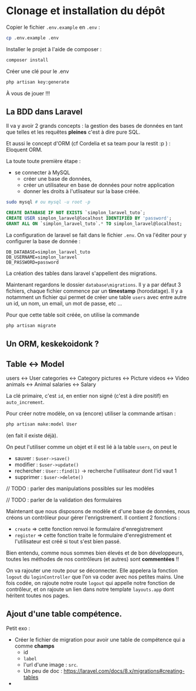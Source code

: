 # Clonage et installation du dépôt 

Copier le fichier `.env.example` en `.env` : 
```sh 
cp .env.example .env
```

Installer le projet à l'aide de composer : 
```sh
composer install
```

Créer une clé pour le .env
```sh
php artisan key:generate
```

À vous de jouer !!!

## La BDD dans Laravel

Il va y avoir  2 grands concepts : la gestion des bases de données en tant que telles et les requêtes **pleines** c'est à dire pure SQL. 

Et aussi le concept d'ORM (cf Cordelia et sa team pour la restit :p ) : Eloquent ORM. 

La toute toute première étape : 
 - se connecter à MySQL
   - créer une base de données, 
   - créer un utilisateur en base de données pour notre application
   - donner les droits à l'utlisateur sur la base créée. 

```sh
sudo mysql # ou mysql -u root -p 
```

```sql
CREATE DATABASE IF NOT EXISTS `simplon_laravel_tuto`; 
CREATE USER simplon_laravel@localhost IDENTIFIED BY 'password'; 
GRANT ALL ON `simplon_laravel_tuto`.* TO simplon_laravel@localhost; 
```

La configuration de laravel se fait dans le fichier `.env`. On va l'éditer pour y configurer la base de donnée :
```
DB_DATABASE=simplon_laravel_tuto
DB_USERNAME=simplon_laravel
DB_PASSWORD=password
```

La création des tables dans laravel s'appellent des migrations. 

Maintenant regardons le dossier `database\migrations`.
Il y a par défaut 3 fichiers, chaque fichier commence par un **timestamp** (horodatage).
Il y a notamment un fichier qui permet de créer une table `users` avec entre autre un id, un nom, un email, un mot de passe, etc ...

Pour que cette table soit créée, on utilise la commande 
```sh
php artisan migrate
```

## Un ORM, keskekoidonk ?


Table <-> Model
---------------
users <-> User
categories <-> Category
pictures <-> Picture
videos <-> Video
animals <-> Animal
salaries <-> Salary

La clé primaire, c'est `id`, en entier non signé (c'est à dire positif) en `auto_increment`. 

Pour créer notre modèle, on va (encore) utiliser la commande artisan : 
```php
php artisan make:model User
```
(en fait il existe déjà). 

On peut l'utiliser comme un objet et il est lié à la table `users`, on peut le 
 - sauver : `$user->save()`
 - modifier : `$user->update()`
 - rechercher : `User::find(1)` -> recherche l'utilisateur dont l'id vaut 1 
 - supprimer : `$user->delete()`


// TODO : parler des manipulations possibles sur les modèles 

// TODO : parler de la validation des formulaires

Maintenant que nous disposons de modèle et d'une base de données, nous créons un contrôleur pour gérer l'enrigstrement. 
Il contient 2 fonctions : 
 - `create` => cette fonction renvoi le formulaire d'enregistrement
 - `register` => cette fonction traite le formulaire d'enregistrement et l'utilisateur est créé si tout s'est bien passé. 

Bien entendu, comme nous sommes bien élevés et de bon développeurs, toutes les méthodes de nos contrôleurs (et autres) sont **commentées** !!


On va rajouter une route pour se déconnecter. Elle appelera la fonction `logout` du `loginController` que l'on va coder avec nos petites mains. 
Une fois codée, on rajoute notre route `logout` qui appelle notre fonction de contrôleur, et on rajoute un lien dans notre template `layouts.app` dont héritent toutes nos pages. 

## Ajout d'une table compétence. 

Petit exo : 
 - Créer le fichier de migration pour avoir une table de compétence qui a comme **champs** 
   - id
   - `label`
   - l'url d'une image : `src`.
   - Un peu de doc : https://laravel.com/docs/8.x/migrations#creating-tables
 -   
